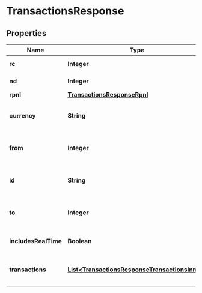 

# TransactionsResponse


## Properties

| Name | Type | Description | Notes |
|------------ | ------------- | ------------- | -------------|
|**rc** | **Integer** | Client portal use only |  [optional] |
|**nd** | **Integer** | Client portal use only |  [optional] |
|**rpnl** | [**TransactionsResponseRpnl**](TransactionsResponseRpnl.md) |  |  [optional] |
|**currency** | **String** | Returns the currency the account is traded in. |  [optional] |
|**from** | **Integer** | Returns the epoch time for the start of requests. |  [optional] |
|**id** | **String** | Returns the request identifier, getTransactions. |  [optional] |
|**to** | **Integer** | Returns the epoch time for the end of requests. |  [optional] |
|**includesRealTime** | **Boolean** | Returns if the trades are up to date or not. |  [optional] |
|**transactions** | [**List&lt;TransactionsResponseTransactionsInner&gt;**](TransactionsResponseTransactionsInner.md) | Lists all supported transaction values. |  [optional] |



